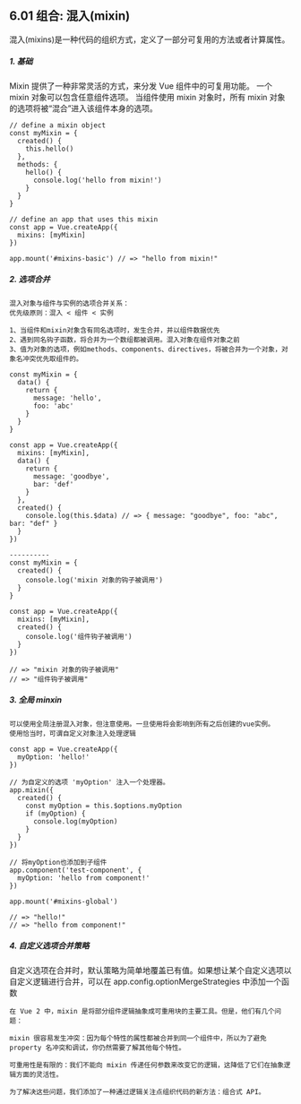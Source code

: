 ## 6.01 组合: 混入(mixin)

混入(mixins)是一种代码的组织方式，定义了一部分可复用的方法或者计算属性。

##### 1. 基础

Mixin 提供了一种非常灵活的方式，来分发 Vue 组件中的可复用功能。
一个 mixin 对象可以包含任意组件选项。
当组件使用 mixin 对象时，所有 mixin 对象的选项将被“混合”进入该组件本身的选项。

```
// define a mixin object
const myMixin = {
  created() {
    this.hello()
  },
  methods: {
    hello() {
      console.log('hello from mixin!')
    }
  }
}

// define an app that uses this mixin
const app = Vue.createApp({
  mixins: [myMixin]
})

app.mount('#mixins-basic') // => "hello from mixin!"
```

##### 2. 选项合并

```
混入对象与组件与实例的选项合并关系：
优先级原则：混入 < 组件 < 实例

1、当组件和mixin对象含有同名选项时，发生合并，并以组件数据优先
2、遇到同名钩子函数，将合并为一个数组都被调用。混入对象在组件对象之前
3、值为对象的选项，例如methods、components、directives，将被合并为一个对象，对象名冲突优先取组件的。
```

```
const myMixin = {
  data() {
    return {
      message: 'hello',
      foo: 'abc'
    }
  }
}

const app = Vue.createApp({
  mixins: [myMixin],
  data() {
    return {
      message: 'goodbye',
      bar: 'def'
    }
  },
  created() {
    console.log(this.$data) // => { message: "goodbye", foo: "abc", bar: "def" }
  }
})

----------
const myMixin = {
  created() {
    console.log('mixin 对象的钩子被调用')
  }
}

const app = Vue.createApp({
  mixins: [myMixin],
  created() {
    console.log('组件钩子被调用')
  }
})

// => "mixin 对象的钩子被调用"
// => "组件钩子被调用"
```

##### 3. 全局 minxin

```
可以使用全局注册混入对象，但注意使用。一旦使用将会影响到所有之后创建的vue实例。
使用恰当时，可谓自定义对象注入处理逻辑
```

```
const app = Vue.createApp({
  myOption: 'hello!'
})

// 为自定义的选项 'myOption' 注入一个处理器。
app.mixin({
  created() {
    const myOption = this.$options.myOption
    if (myOption) {
      console.log(myOption)
    }
  }
})

// 将myOption也添加到子组件
app.component('test-component', {
  myOption: 'hello from component!'
})

app.mount('#mixins-global')

// => "hello!"
// => "hello from component!"
```

##### 4. 自定义选项合并策略

自定义选项在合并时，默认策略为简单地覆盖已有值。如果想让某个自定义选项以自定义逻辑进行合并，可以在 app.config.optionMergeStrategies 中添加一个函数

```
在 Vue 2 中，mixin 是将部分组件逻辑抽象成可重用块的主要工具。但是，他们有几个问题：

mixin 很容易发生冲突：因为每个特性的属性都被合并到同一个组件中，所以为了避免 property 名冲突和调试，你仍然需要了解其他每个特性。

可重用性是有限的：我们不能向 mixin 传递任何参数来改变它的逻辑，这降低了它们在抽象逻辑方面的灵活性。

为了解决这些问题，我们添加了一种通过逻辑关注点组织代码的新方法：组合式 API。
```
